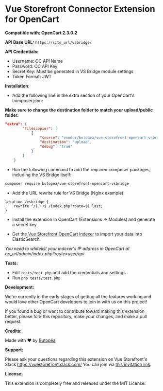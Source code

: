 # Vue Storefront Connector Extension for OpenCart
**Compatible with: OpenCart 2.3.0.2**

**API Base URL:** `https://site_url/vsbridge/`

**API Credentials:**

- Username: OC API Name
- Password: OC API Key
- Secret Key: Must be generated in VS Bridge module settings
- Token Format: JWT

**Installation:**

* Add the following line in the extra section of your OpenCart's composer.json:

**Make sure to change the destination folder to match your upload/public folder.**
```json
"extra": {
        "filescopier": [
            {
                "source": "vendor/butopea/vue-storefront-opencart-vsbridge/src",
                "destination": "upload",
                "debug": "true"
            }
        ]
    }    
```

* Run the following command to add the required composer packages, including the VS Bridge itself:
```bash
composer require butopea/vue-storefront-opencart-vsbridge
```

* Add the URL rewrite rule for VS Bridge (Nginx example):
```nginx
location /vsbridge {
    rewrite ^/(.+)$ /index.php?route=$1 last;
}
```
* Install the extension in OpenCart (Extensions -> Modules) and generate a secret key

* Get the [Vue Storefront OpenCart Indexer](https://github.com/butopea/vue-storefront-opencart-indexer) to import your data into ElasticSearch.

*You need to whitelist your indexer's IP address in OpenCart at oc_url/admin/index.php?route=user/api*

**Tests:**

* Edit `tests/test.php` and add the credentials and settings
* Run `php tests/test.php`

**Development:**

We're currently in the early stages of getting all the features working and would love other OpenCart developers to join in with us on this project! 

If you found a bug or want to contribute toward making this extension better, please fork this repository, make your changes, and make a pull request.  

**Credits:**

Made with ❤ by [Butopêa](https://butopea.com)

**Support:**


Please ask your questions regarding this extension on Vue Storefront's Slack https://vuestorefront.slack.com/ You can join via [this invitation link]().

**License:**

This extension is completely free and released under the MIT License.

